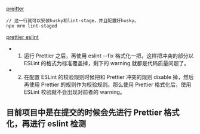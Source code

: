 [preitter](https://zhuanlan.zhihu.com/p/81764012?from_voters_page=true)

```
// 这一行就可以安装husky和lint-stage，并且配置好husky。
npx mrm lint-staged
```

[prettier eslint](https://zhuanlan.zhihu.com/p/68026905)

- 1. 运行 Prettier 之后，再使用 eslint --fix 格式化一把，这样把冲突的部分以 ESLint 的格式为标准覆盖掉，剩下的 warning 就都是代码质量问题了。
- 2. 在配置 ESLint 的校验规则时候把和 Prettier 冲突的规则 disable 掉，然后再使用 Prettier 的规则作为校验规则。那么使用 Prettier 格式化后，使用 ESLint 校验就不会出现对前者的 warning。

## 目前项目中是在提交的时候会先进行 Prettier 格式化，再进行 eslint 检测

